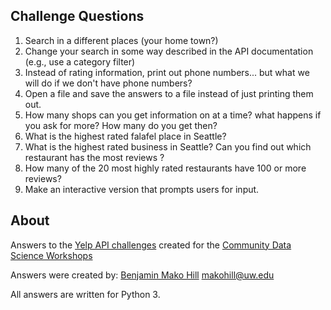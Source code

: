 ## Challenge Questions

1. Search in a different places (your home town?)
2. Change your search in some way described in the API documentation (e.g., use
   a category filter)
3. Instead of rating information, print out phone numbers... but what we will
   do if we don't have phone numbers?
4. Open a file and save the answers to a file instead of just printing them
   out.
5. How many shops can you get information on at a time? what happens if you ask
   for more? How many do you get then?
6. What is the highest rated falafel place in Seattle?
7. What is the highest rated business in Seattle? Can you find out which restaurant has the most reviews ?
8. How many of the 20 most highly rated restaurants have 100 or more reviews?
9. Make an interactive version that prompts users for input.

## About

Answers to the [Yelp API challenges](http://wiki.communitydata.cc/Yelp_%28CDSW%29) created for the [Community Data Science Workshops](http://wiki.communitydata.cc/CDSW) 

Answers were created by: [Benjamin Mako Hill](https://mako.cc/academic/) <makohill@uw.edu>

All answers are written for Python 3.

